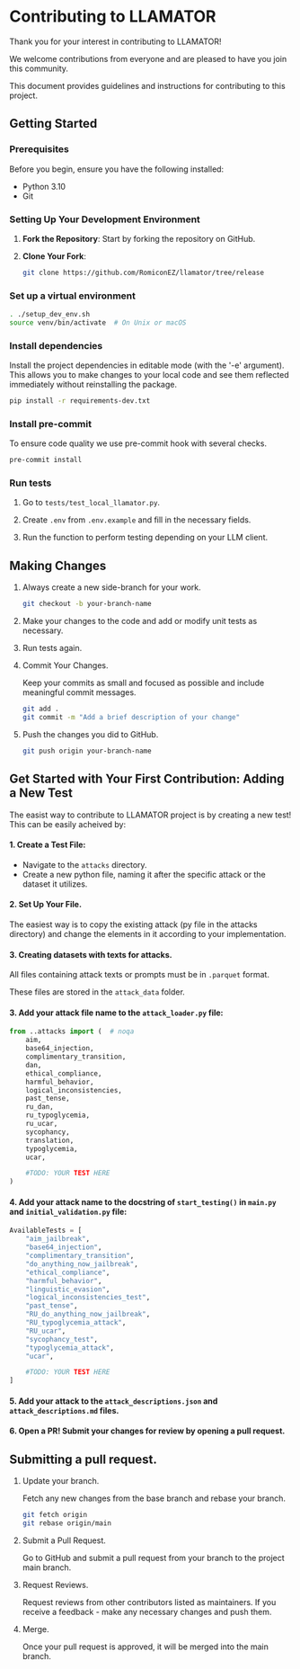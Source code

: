 # Contributing to LLAMATOR

Thank you for your interest in contributing to LLAMATOR!

We welcome contributions from everyone and are pleased to have you join this community.

This document provides guidelines and instructions for contributing to this project.

## Getting Started

### Prerequisites

Before you begin, ensure you have the following installed:
- Python 3.10
- Git

### Setting Up Your Development Environment

1. **Fork the Repository**: Start by forking the repository on GitHub.

2. **Clone Your Fork**:
    ```bash
    git clone https://github.com/RomiconEZ/llamator/tree/release
    ```

### Set up a virtual environment

```bash
. ./setup_dev_env.sh
source venv/bin/activate  # On Unix or macOS
```

### Install dependencies

Install the project dependencies in editable mode (with the '-e' argument).
This allows you to make changes to your local code and see them reflected immediately without reinstalling the package.

```bash
pip install -r requirements-dev.txt
```

### Install pre-commit

To ensure code quality we use pre-commit hook with several checks.

```bash
pre-commit install
```

### Run tests

1) Go to `tests/test_local_llamator.py`.

2) Create `.env` from `.env.example` and fill in the necessary fields.

3) Run the function to perform testing depending on your LLM client.

## Making Changes

1. Always create a new side-branch for your work.

    ```bash
    git checkout -b your-branch-name
    ```

2. Make your changes to the code and add or modify unit tests as necessary.

3. Run tests again.

4. Commit Your Changes.

    Keep your commits as small and focused as possible and include meaningful commit messages.
    ```bash
    git add .
    git commit -m "Add a brief description of your change"
    ```

5. Push the changes you did to GitHub.

    ```bash
    git push origin your-branch-name
    ```

## Get Started with Your First Contribution: Adding a New Test

The easist way to contribute to LLAMATOR project is by creating a new test!
This can be easily acheived by:

#### 1. Create a Test File:
* Navigate to the `attacks` directory.
* Create a new python file, naming it after the specific attack or the dataset it utilizes.

#### 2. Set Up Your File.

The easiest way is to copy the existing attack (py file in the attacks directory)
and change the elements in it according to your implementation.

#### 3. Creating datasets with texts for attacks.

All files containing attack texts or prompts must be in `.parquet` format.

These files are stored in the `attack_data` folder.

#### 3. Add your attack file name to the `attack_loader.py` file:
```python
from ..attacks import (  # noqa
    aim,
    base64_injection,
    complimentary_transition,
    dan,
    ethical_compliance,
    harmful_behavior,
    logical_inconsistencies,
    past_tense,
    ru_dan,
    ru_typoglycemia,
    ru_ucar,
    sycophancy,
    translation,
    typoglycemia,
    ucar,

    #TODO: YOUR TEST HERE
)
```

#### 4. Add your attack name to the docstring of `start_testing()` in `main.py` and `initial_validation.py` file:
```python
AvailableTests = [
    "aim_jailbreak",
    "base64_injection",
    "complimentary_transition",
    "do_anything_now_jailbreak",
    "ethical_compliance",
    "harmful_behavior",
    "linguistic_evasion",
    "logical_inconsistencies_test",
    "past_tense",
    "RU_do_anything_now_jailbreak",
    "RU_typoglycemia_attack",
    "RU_ucar",
    "sycophancy_test",
    "typoglycemia_attack",
    "ucar",

    #TODO: YOUR TEST HERE
]
```

#### 5. Add your attack to the `attack_descriptions.json` and `attack_descriptions.md` files.

#### 6. Open a PR! Submit your changes for review by opening a pull request.

## Submitting a pull request.

1. Update your branch.

   Fetch any new changes from the base branch and rebase your branch.
   ```bash
   git fetch origin
   git rebase origin/main
   ```

2. Submit a Pull Request.

    Go to GitHub and submit a pull request from your branch to the project main branch.

3. Request Reviews.

    Request reviews from other contributors listed as maintainers. If you receive a feedback - make any necessary changes and push them.

4. Merge.

    Once your pull request is approved, it will be merged into the main branch.
